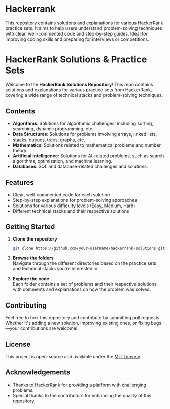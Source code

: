 # Hackerrank
This repository contains solutions and explanations for various HackerRank practice sets. It aims to help users understand problem-solving techniques with clear, well-commented code and step-by-step guides. Ideal for improving coding skills and preparing for interviews or competitions.
# HackerRank Solutions & Practice Sets

Welcome to the **HackerRank Solutions Repository**! This repo contains solutions and explanations for various practice sets from HackerRank, covering a wide range of technical stacks and problem-solving techniques.

## Contents

- **Algorithms**: Solutions for algorithmic challenges, including sorting, searching, dynamic programming, etc.
- **Data Structures**: Solutions for problems involving arrays, linked lists, stacks, queues, trees, graphs, etc.
- **Mathematics**: Solutions related to mathematical problems and number theory.
- **Artificial Intelligence**: Solutions for AI-related problems, such as search algorithms, optimization, and machine learning.
- **Databases**: SQL and database-related challenges and solutions.

## Features

- Clear, well-commented code for each solution
- Step-by-step explanations for problem-solving approaches
- Solutions for various difficulty levels (Easy, Medium, Hard)
- Different technical stacks and their respective solutions

## Getting Started

1. **Clone the repository**  
   ```bash
   git clone https://github.com/your-username/hackerrank-solutions.git
2. **Browse the folders**  
   Navigate through the different directories based on the practice sets and technical stacks you're interested in.

3. **Explore the code**  
   Each folder contains a set of problems and their respective solutions, with comments and explanations on how the problem was solved.

## Contributing

Feel free to fork this repository and contribute by submitting pull requests. Whether it's adding a new solution, improving existing ones, or fixing bugs—your contributions are welcome!

## License

This project is open-source and available under the [MIT License](LICENSE).

## Acknowledgements

- Thanks to [HackerRank](https://www.hackerrank.com/) for providing a platform with challenging problems.
- Special thanks to the contributors for enhancing the quality of this repository.
